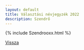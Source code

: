 ```yaml
---
layout: default
title: Választási névjegyzék 2022
description: Szendrő
---
```


{% include Szendrooxx.html %}

[Vissza](./)